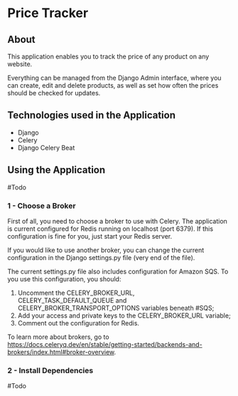 # Price Tracker

## About

This application enables you to track the price of any product on any website.

Everything can be managed from the Django Admin interface, where you can create, edit and delete products, as well as set how often the prices should be checked for updates.

## Technologies used in the Application

- Django
- Celery
- Django Celery Beat

## Using the Application

#Todo

### 1 - Choose a Broker

First of all, you need to choose a broker to use with Celery. The application is current configured for Redis running on localhost (port 6379). If this configuration is fine for you, just start your Redis server.

If you would like to use another broker, you can change the current configuration in the Django settings.py file (very end of the file).

The current settings.py file also includes configuration for Amazon SQS. To you use this configuration, you should:

1. Uncomment the CELERY_BROKER_URL, CELERY_TASK_DEFAULT_QUEUE and CELERY_BROKER_TRANSPORT_OPTIONS variables beneath #SQS; 
2. Add your access and private keys to the CELERY_BROKER_URL variable;
3. Comment out the configuration for Redis.

To learn more about brokers, go to https://docs.celeryq.dev/en/stable/getting-started/backends-and-brokers/index.html#broker-overview.

### 2 - Install Dependencies

#Todo